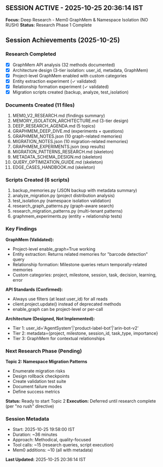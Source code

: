 ﻿## SESSION ACTIVE - 2025-10-25 20:36:14 IST
**Focus:** Deep Research - Mem0 GraphMem & Namespace Isolation (NO RUSH)
**Status:** Research Phase 1 Complete

## Session Achievements (2025-10-25)

### Research Completed
- [x] GraphMem API analysis (32 methods documented)
- [x] Architecture design (3-tier isolation: user_id, metadata, GraphMem)
- [x] Project-level GraphMem enabled with custom categories
- [x] Entity extraction experiment (✓ validated)
- [x] Relationship formation experiment (✓ validated)
- [x] Migration scripts created (backup, analyze, test_isolation)

### Documents Created (11 files)
1. MEM0_V2_RESEARCH.md (findings summary)
2. MEMORY_ISOLATION_ARCHITECTURE.md (3-tier design)
3. DEEP_RESEARCH_AGENDA.md (5 topics)
4. GRAPHMEM_DEEP_DIVE.md (experiments + questions)
5. GRAPHMEM_NOTES.json (10 graph-related memories)
6. MIGRATION_NOTES.json (10 migration-related memories)
7. GRAPHMEM_EXPERIMENTS.json (exp results)
8. MIGRATION_PATTERNS_RESEARCH.md (skeleton)
9. METADATA_SCHEMA_DESIGN.md (skeleton)
10. QUERY_OPTIMIZATION_GUIDE.md (skeleton)
11. EDGE_CASES_HANDBOOK.md (skeleton)

### Scripts Created (6 scripts)
1. backup_memories.py (JSON backup with metadata summary)
2. analyze_migration.py (project distribution analysis)
3. test_isolation.py (namespace isolation validation)
4. research_graph_patterns.py (graph-aware search)
5. research_migration_patterns.py (multi-tenant patterns)
6. graphmem_experiments.py (entity + relationship tests)

### Key Findings

**GraphMem (Validated):**
- Project-level enable_graph=True working
- Entity extraction: Returns related memories for "barcode detection" query
- Relationship formation: Milestone queries return temporally-related memories
- Custom categories: project, milestone, session, task, decision, learning, error

**API Standards (Confirmed):**
- Always use filters (at least user_id) for all reads
- client.project.update() instead of deprecated methods
- enable_graph can be project-level or per-call

**Architecture (Designed, Not Implemented):**
- Tier 1: user_id='AgentSystem'|'product-label-bot'|'arin-bot-v2'
- Tier 2: metadata={project, milestone, session_id, task_type, importance}
- Tier 3: GraphMem for contextual relationships

### Next Research Phase (Pending)

**Topic 2: Namespace Migration Patterns**
- Enumerate migration risks
- Design rollback checkpoints
- Create validation test suite
- Document failure modes
- Define success metrics

**Status:** Ready to start Topic 2
**Execution:** Deferred until research complete (per "no rush" directive)

### Session Metadata
- Start: 2025-10-25 19:58:00 IST
- Duration: ~36 minutes
- Approach: Methodical, quality-focused
- Tool calls: ~15 (research queries, script execution)
- Mem0 additions: ~10 (all with metadata)

**Last Updated:** 2025-10-25 20:36:14 IST
